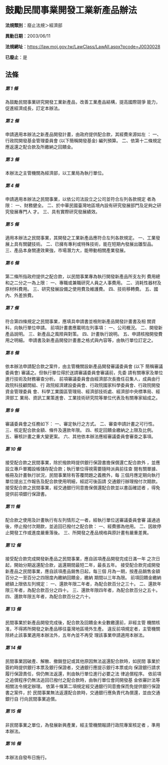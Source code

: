 # 鼓勵民間事業開發工業新產品辦法

**法規類別**：廢止法規＞經濟部

**異動日期**：2003/06/11  

**法規網址**：https://law.moj.gov.tw/LawClass/LawAll.aspx?pcode=J0030028

**已廢止**：是



## 法條
##### 第 1 條
為鼓勵民間事業研究開發工業新產品，改善工業產品結構，提高國際競爭
能力，促進經濟成長，訂定本辦法。

##### 第 2 條
申請適用本辦法之新產品開發計畫，由政府提供配合款，其經費來源如左
：
一、行政院開發基金管理委員會 (以下簡稱開發基金) 編列預算。
二、依第十二條規定應返還之配合款及所繳納之回饋金。


##### 第 3 條
本辦法之主管機關為經濟部，以工業局為執行單位。

##### 第 4 條
申請適用本辦法之民間事業，以依公司法設立之公司並符合左列各款規定
者為限：
一、財務健全。
二、於中華民國臺灣地區境內設有研究發展部門及足夠之研究發展專門人
    才。
三、具有實際研究發展績效。


##### 第 5 條
適用本辦法之民間事業，其開發之工業新產品應符合左列各款規定。
一、工業發展上具有關鍵技術。
二、已擁有專利或特殊技術，能在短期內發展出雛型品。
三、產品本身關連效果強，市場潛力大，能帶動相關產業發展。


##### 第 6 條
第二條所指政府提供之配合款，以民間事業專為執行開發新產品所支左列
費用總和之二分之一為上限：
一、專職或兼職研究人員之人事費用。
二、消耗性器材及原材料費用。
三、研究發展設備之使用費及維護費。
四、技術移轉費。
五、國內、外差旅費。


##### 第 7 條
符合第四條規定之民間事業，應填具申請書並檢附新產品開發計畫書及相
關資料，向執行單位申請。
前項計畫書應載明左列事項：
一、公司概況。
二、開發新產品說明。
三、新產品之風險與對策。
四、計畫執行說明。
五、申請核撥開發費用之明細。
申請書及新產品開發計畫書之格式與內容等，由執行單位訂定之。


##### 第 8 條
依本辦法申請配合款之案件，由主管機關設新產品開發審議委員會 (以下
簡稱審議委員會) 審議之。但執行單位得於送請審議委員會審議前，先委
請有關專家及單位進行技術及財務審查分析。
前項審議委員會由經濟部次長擔任召集人，成員由行政院科技顧問組、行
政院經濟建設委員會、行政院國家科學委員會、行政院開發資金管理委員
會、科學工業園區管理局、經濟部技術處、經濟部中央標準局、經濟部工
業局、資訊工業策進會、工業技術研究院等單位代表及有關專家組成之。

##### 第 9 條
審議委員會之任務如下：
一、審定執行之方式。
二、審查申請計畫之可行性。
三、核定配合款金額、條件及還款年限。
四、核定回饋金繳納之上限及比例。
五、審核計畫之重大變更案。
六、其他依本辦法應經審議委員會審查之事項。


##### 第 10 條
接受配合款之民間事業，除於撥款時提供銀行保證書擔保償還亡配合款外
，並應設立專戶單獨設帳儲存配合款；執行單位得視需要隨時派員前往查
閱有關單據、帳冊及計畫執行狀況，民間事業除有答覆問題之義務外，每
三個月應定期向執行單位提出工作報告及配合款使用明細，經認可後函請
交通銀行辦理撥付次期款。
接受配合款之民間事業，經交通銀行同意擔保償還配合款並以書函確認者
，得免提供前項銀行保證書。

##### 第 11 條
配合款之使用及計畫執行有左列情形之一者，經執行單位送審議委員會審
議通過後，停止撥付次期款，並追回已撥付之配合款：
一、經費挪為他用。
二、因故停止開發工作或進度嚴重落後。
三、所開發之產品規格與原計畫有嚴重差異。


##### 第 12 條
接受配合款完成開發新產品之民間事業，應自該項產品開發完成日滿一年
之次日起，開始分期返還配合款，返還期間最短二年，最長五年。
接受配合款完成開發新產品之民間事業，應自該項產品銷售日起，每三個
月為一期，按產品銷售金額百分之一至百分之四限度內繳納回饋金，繳納
期間以三年為限。
前項回饋金繳納總額上限依左列規定：
一、還款年限二年者，為配合款百分之三十。
二、還款年限三年者，為配合款百分之四十。
三、還款年限四年者，為配合款百分之五十。
四、還款年限五年者，為配合款百分之六十。


##### 第 13 條
民間事業於新產品開發完成後，配合款及回饋金未全數繳還前，非經主管
機關核准，不得將所開發之新產品移往臺灣地區境外生產。
違反前項規定者，主管機關除終止該事業適用本辦法外，五年內並不再受
理該事業申請適用本辦法。

##### 第 14 條
民間事業因破產、解散、撤銷登記或其他原因無法返還配合款時，如民間
事業於簽約時提供銀行本票及銀行保證者，交通銀行應提示銀行本票或向
保證銀行請求履行保證責任，倘仍無法返還，則由執行單位進行必要之法
律追償程序。
依前項之追償程序仍無法追回已撥付之配合款時，由執行單位會同開發基
金依審計法等相關法令規定辦理。
依第十條第二項規定經交通銀行同意擔保而免提供銀行保證書之案件，於
民間事業無法返還配合款時，交通銀行應負責代為償還，並由交通銀行自
行向民間事業追償。

##### 第 15 條
非民間事業之單位，為發展新興產業，經主管機關報請行政院專案核定者
，準用本辦法。

##### 第 16 條
本辦法自發布日施行。


